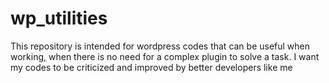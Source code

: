 # wp_utilities
This repository is intended for wordpress codes that can be useful when working, when there is no need for a complex plugin to solve a task. 
I want my codes to be criticized and improved by better developers like me
